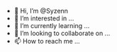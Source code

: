 - 👋 Hi, I’m @Syzenn
- 👀 I’m interested in ...
- 🌱 I’m currently learning ...
- 💞️ I’m looking to collaborate on ...
- 📫 How to reach me ...

<!---
Syzenn/Syzenn is a ✨ special ✨ repository because its `README.md` (this file) appears on your GitHub profile.
You can click the Preview link to take a look at your changes.
--->
